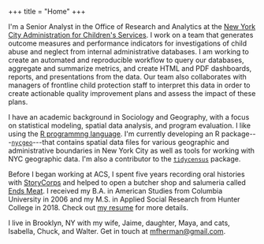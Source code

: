 +++
title = "Home"
+++

I'm a Senior Analyst in the Office of Research and Analytics at the [New York City Administration for Children's Services](https://www1.nyc.gov/site/acs/about/data-analysis.page). I work on a team that generates outcome measures and performance indicators for investigations of child abuse and neglect from internal administrative databases. I am working to create an automated and reproducible workflow to query our databases, aggregate and summarize metrics, and create HTML and PDF dashboards, reports, and presentations from the data. Our team also collaborates with managers of frontline child protection staff to interpret this data in order to create actionable quality improvement plans and assess the impact of these plans.

I have an academic background in Sociology and Geography, with a focus on statistical modeling, spatial data analysis, and program evaluation. I like using the [R programmng language](https://en.wikipedia.org/wiki/R_(programming_language)). I'm currently developing an R package---[`nycgeo`](https://nycgeo.mattherman.info)---that contains spatial data files for various geographic and administrative boundaries in New York City as well as tools for working with NYC geographic data. I'm also a contributor to the [`tidycensus`](https://walkerke.github.io/tidycensus/) package.

Before I began working at ACS, I spent five years recording oral histories with [StoryCorps](https://storycorps.org/) and helped to open a butcher shop and salumeria called [Ends Meat](https://www.endsmeatnyc.com/). I received my B.A. in American Studies from Columbia University in 2006 and my M.S. in Applied Social Research from Hunter College in 2018. Check out [my resume](pdf/mh-resume.pdf) for more details.

I live in Brooklyn, NY with my wife, Jaime, daughter, Maya, and cats, Isabella, Chuck, and Walter. Get in touch at [mfherman@gmail.com](mailto:mfherman@gmail.com).